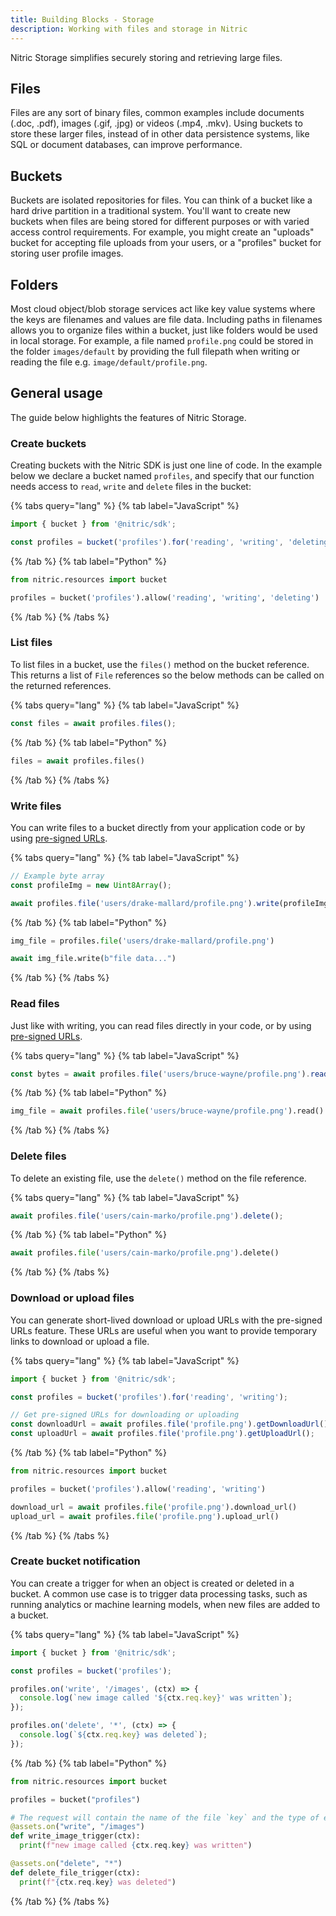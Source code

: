 ```yaml
---
title: Building Blocks - Storage
description: Working with files and storage in Nitric
---
```


Nitric Storage simplifies securely storing and retrieving large files.

## Files

Files are any sort of binary files, common examples include documents (.doc, .pdf), images (.gif, .jpg) or videos (.mp4, .mkv). Using buckets to store these larger files, instead of in other data persistence systems, like SQL or document databases, can improve performance.

## Buckets

Buckets are isolated repositories for files. You can think of a bucket like a hard drive partition in a traditional system. You'll want to create new buckets when files are being stored for different purposes or with varied access control requirements. For example, you might create an "uploads" bucket for accepting file uploads from your users, or a "profiles" bucket for storing user profile images.

## Folders

Most cloud object/blob storage services act like key value systems where the keys are filenames and values are file data. Including paths in filenames allows you to organize files within a bucket, just like folders would be used in local storage. For example, a file named `profile.png` could be stored in the folder `images/default` by providing the full filepath when writing or reading the file e.g. `image/default/profile.png`.

## General usage

The guide below highlights the features of Nitric Storage.

### Create buckets

Creating buckets with the Nitric SDK is just one line of code. In the example below we declare a bucket named `profiles`, and specify that our function needs access to `read`, `write` and `delete` files in the bucket:

{% tabs query="lang" %}
{% tab label="JavaScript" %}

```javascript
import { bucket } from '@nitric/sdk';

const profiles = bucket('profiles').for('reading', 'writing', 'deleting');
```

{% /tab %}
{% tab label="Python" %}

```python
from nitric.resources import bucket

profiles = bucket('profiles').allow('reading', 'writing', 'deleting')
```

{% /tab %}
{% /tabs %}

### List files

To list files in a bucket, use the `files()` method on the bucket reference. This returns a list of `File` references so the below methods can be called on the returned references.

{% tabs query="lang" %}
{% tab label="JavaScript" %}

```javascript
const files = await profiles.files();
```

{% /tab %}
{% tab label="Python" %}

```python
files = await profiles.files()
```

{% /tab %}
{% /tabs %}

### Write files

You can write files to a bucket directly from your application code or by using [pre-signed URLs](#accessing-files).

{% tabs query="lang" %}
{% tab label="JavaScript" %}

```javascript
// Example byte array
const profileImg = new Uint8Array();

await profiles.file('users/drake-mallard/profile.png').write(profileImg);
```

{% /tab %}
{% tab label="Python" %}

```python
img_file = profiles.file('users/drake-mallard/profile.png')

await img_file.write(b"file data...")
```

{% /tab %}
{% /tabs %}

### Read files

Just like with writing, you can read files directly in your code, or by using [pre-signed URLs](#accessing-files).

{% tabs query="lang" %}
{% tab label="JavaScript" %}

```javascript
const bytes = await profiles.file('users/bruce-wayne/profile.png').read();
```

{% /tab %}
{% tab label="Python" %}

```python
img_file = await profiles.file('users/bruce-wayne/profile.png').read()
```

{% /tab %}
{% /tabs %}

### Delete files

To delete an existing file, use the `delete()` method on the file reference.

{% tabs query="lang" %}
{% tab label="JavaScript" %}

```javascript
await profiles.file('users/cain-marko/profile.png').delete();
```

{% /tab %}
{% tab label="Python" %}

```python
await profiles.file('users/cain-marko/profile.png').delete()
```

{% /tab %}
{% /tabs %}

### Download or upload files

You can generate short-lived download or upload URLs with the pre-signed URLs feature. These URLs are useful when you want to provide temporary links to download or upload a file.

{% tabs query="lang" %}
{% tab label="JavaScript" %}

```javascript
import { bucket } from '@nitric/sdk';

const profiles = bucket('profiles').for('reading', 'writing');

// Get pre-signed URLs for downloading or uploading
const downloadUrl = await profiles.file('profile.png').getDownloadUrl();
const uploadUrl = await profiles.file('profile.png').getUploadUrl();
```

{% /tab %}
{% tab label="Python" %}

```python
from nitric.resources import bucket

profiles = bucket('profiles').allow('reading', 'writing')

download_url = await profiles.file('profile.png').download_url()
upload_url = await profiles.file('profile.png').upload_url()
```

{% /tab %}
{% /tabs %}

### Create bucket notification

You can create a trigger for when an object is created or deleted in a bucket. A common use case is to trigger data processing tasks, such as running analytics or machine learning models, when new files are added to a bucket.

{% tabs query="lang" %}
{% tab label="JavaScript" %}

```javascript
import { bucket } from '@nitric/sdk';

const profiles = bucket('profiles');

profiles.on('write', '/images', (ctx) => {
  console.log(`new image called '${ctx.req.key}' was written`);
});

profiles.on('delete', '*', (ctx) => {
  console.log(`${ctx.req.key} was deleted`);
});
```

{% /tab %}
{% tab label="Python" %}

```python
from nitric.resources import bucket

profiles = bucket("profiles")

# The request will contain the name of the file `key` and the type of event `type`
@assets.on("write", "/images")
def write_image_trigger(ctx):
  print(f"new image called {ctx.req.key} was written")

@assets.on("delete", "*")
def delete_file_trigger(ctx):
  print(f"{ctx.req.key} was deleted")
```

{% /tab %}
{% /tabs %}
